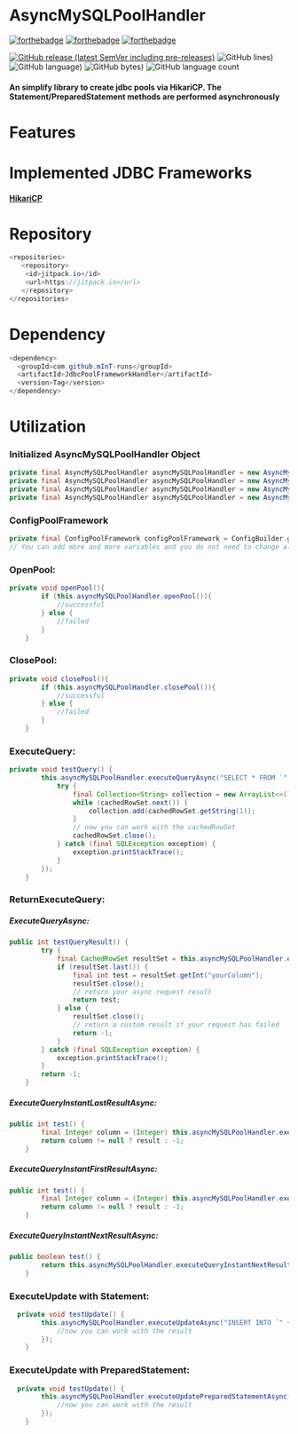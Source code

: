 # AsyncMySQLPoolHandler
[![forthebadge](https://forthebadge.com/images/badges/made-with-java.svg)](https://forthebadge.com) [![forthebadge](https://forthebadge.com/images/badges/open-source.svg)](https://forthebadge.com) [![forthebadge](https://forthebadge.com/images/badges/powered-by-coffee.svg)](https://forthebadge.com)

[![GitHub release (latest SemVer including pre-releases)](https://img.shields.io/github/v/release/mInT-runs/JdbcPoolFrameworkHandler?include_prereleases&style=for-the-badge)](https://github.com/mInT-runs/JdbcPoolFrameworkHandler/releases) ![GitHub lines)](https://img.shields.io/tokei/lines/github/mInT-runs/JdbcPoolFrameworkHandler?color=yellow&style=for-the-badge) ![GitHub language)](https://img.shields.io/github/languages/top/mInT-runs/JdbcPoolFrameworkHandler?color=red&style=for-the-badge) ![GitHub bytes)](https://img.shields.io/github/languages/code-size/mInT-runs/JdbcPoolFrameworkHandler?color=orange&style=for-the-badge) ![GitHub language count](https://img.shields.io/github/languages/count/mInT-runs/JdbcPoolFrameworkHandler?style=for-the-badge) 
#### An simplify library to create jdbc pools via HikariCP. The Statement/PreparedStatement methods are performed asynchronously 
# Features
# Implemented JDBC Frameworks
#### [HikariCP](https://github.com/brettwooldridge/HikariCP)
# Repository
```java
<repositories>
   <repository>
    <id>jitpack.io</id>
    <url>https://jitpack.io</url>
   </repository>
</repositories>
```
# Dependency
```java
<dependency>
  <groupId>com.github.mInT-runs</groupId>
  <artifactId>JdbcPoolFrameworkHandler</artifactId>
  <version>Tag</version>
</dependency>
```
# Utilization
### Initialized AsyncMySQLPoolHandler Object
```java
private final AsyncMySQLPoolHandler asyncMySQLPoolHandler = new AsyncMySQLPoolHandler(hostname, username, password, enumPoolFramework, configPoolFramework);
private final AsyncMySQLPoolHandler asyncMySQLPoolHandler = new AsyncMySQLPoolHandler(hostname, port, username, password, enumPoolFramework, configPoolFramework);
private final AsyncMySQLPoolHandler asyncMySQLPoolHandler = new AsyncMySQLPoolHandler(hostname, username, password , database, enumPoolFramework, configPoolFramework);
private final AsyncMySQLPoolHandler asyncMySQLPoolHandler = new AsyncMySQLPoolHandler(hostname, port, username, password, database, enumPoolFramework, configPoolFramework);
```
### ConfigPoolFramework
```java
private final ConfigPoolFramework configPoolFramework = ConfigBuilder.getConfigBuilder().build(); // returns a default configuration
// You can add more and more variables and you do not need to change all variables. The rest will be filled up with the default variables.
```
### OpenPool:
```java
private void openPool(){
        if (this.asyncMySQLPoolHandler.openPool()){
            //successful
        } else {
            //failed
        }
    }
```
### ClosePool:
```java
private void closePool(){
        if (this.asyncMySQLPoolHandler.closePool()){
            //successful
        } else {
            //failed
        }
    }
```
### ExecuteQuery:
```java
private void testQuery() {
        this.asyncMySQLPoolHandler.executeQueryAsync("SELECT * FROM `" + "yourTable" + "`;").whenComplete((cachedRowSet, throwable) -> {
            try {
                final Collection<String> collection = new ArrayList<>();
                while (cachedRowSet.next()) {
                    collection.add(cachedRowSet.getString(1));
                }
                // now you can work with the cachedRowSet
                cachedRowSet.close();
            } catch (final SQLException exception) {
                exception.printStackTrace();
            }
        });
    }
```
### ReturnExecuteQuery:
##### ExecuteQueryAsync:
```java
public int testQueryResult() {
        try {
            final CachedRowSet resultSet = this.asyncMySQLPoolHandler.executeQueryAsync("SELECT `yourColumn` FROM `" + "yourTable" + "` WHERE `yourValue`= '" + value + "';").join();
            if (resultSet.last()) {
                final int test = resultSet.getInt("yourColumn");
                resultSet.close();
                // return your async request result
                return test;
            } else {
                resultSet.close();
                // return a custom result if your request has failed
                return -1;
            }
        } catch (final SQLException exception) {
            exception.printStackTrace();
        }
        return -1;
    }
```
##### ExecuteQueryInstantLastResultAsync:
```java
public int test() {
        final Integer column = (Integer) this.asyncMySQLPoolHandler.executeQueryInstantLastResultAsync("SELECT `yourColumn` FROM `" + "yourTable" + "` WHERE `yourValue`= '" + value + "';" , "yourColumn").join();
        return column != null ? result : -1;
    }
```
##### ExecuteQueryInstantFirstResultAsync:
```java
public int test() {
        final Integer column = (Integer) this.asyncMySQLPoolHandler.executeQueryInstantFirstResultAsync("SELECT `yourColumn` FROM `" + "yourTable" + "` WHERE `yourValue`= '" + value + "';" , "yourColumn").join();
        return column != null ? result : -1;
    }
```
##### ExecuteQueryInstantNextResultAsync:
```java
public boolean test() {
        return this.asyncMySQLPoolHandler.executeQueryInstantNextResultAsync("SELECT * FROM `" + "yourTable" + "` WHERE `yourValue`= '" + value + "';").join();
    }
```

### ExecuteUpdate with Statement:
```java
  private void testUpdate() {
        this.asyncMySQLPoolHandler.executeUpdateAsync("INSERT INTO `" + "yourTable" + "` SET `yourColumn` = '" + "yourValue" + "';").whenComplete((aVoid, throwable) -> {
            //now you can work with the result
        });
    }
```
### ExecuteUpdate with PreparedStatement:
```java
  private void testUpdate() {
        this.asyncMySQLPoolHandler.executeUpdatePreparedStatementAsync("INSERT INTO `" + "yourTable" + "` (value1, value2, value3, value4) VALUES (?, ?, ?, ?)", value1,value2,value3,value4).whenComplete((aVoid, throwable) -> {
            //now you can work with the result
        });
    }
```

